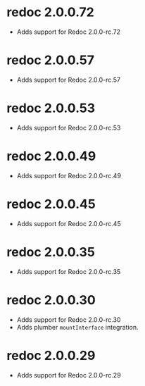 # redoc 2.0.0.72

- Adds support for Redoc 2.0.0-rc.72


# redoc 2.0.0.57

- Adds support for Redoc 2.0.0-rc.57


# redoc 2.0.0.53

- Adds support for Redoc 2.0.0-rc.53


# redoc 2.0.0.49

- Adds support for Redoc 2.0.0-rc.49


# redoc 2.0.0.45

- Adds support for Redoc 2.0.0-rc.45


# redoc 2.0.0.35

- Adds support for Redoc 2.0.0-rc.35


# redoc 2.0.0.30

- Adds support for Redoc 2.0.0-rc.30
- Adds plumber `mountInterface` integration.

# redoc 2.0.0.29

- Adds support for Redoc 2.0.0-rc.29
